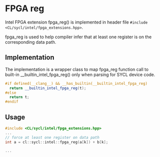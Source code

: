 # FPGA reg

Intel FPGA extension fpga_reg() is implemented in header file
`#include <CL/sycl/intel/fpga_extensions.hpp>`.

fpga_reg is used to help compiler infer that at least one register is on the corresponding data path.

## Implementation

The implementation is a wrapper class to map fpga_reg function call to built-in \_\_builtin_intel_fpga_reg()
only when parsing for SYCL device code.
```c++
#if defined(__clang__) && __has_builtin(__builtin_intel_fpga_reg)
  return __builtin_intel_fpga_reg(t);
#else
  return t;
#endif

```


## Usage

```c++
#include <CL/sycl/intel/fpga_extensions.hpp>
...
// force at least one register on data path
int a = cl::sycl::intel::fpga_reg(a[k]) + b[k];

...
```
